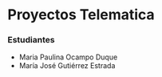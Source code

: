 # Proyectos Telematica

### Estudiantes 
- Maria Paulina Ocampo Duque
- María José Gutiérrez Estrada
